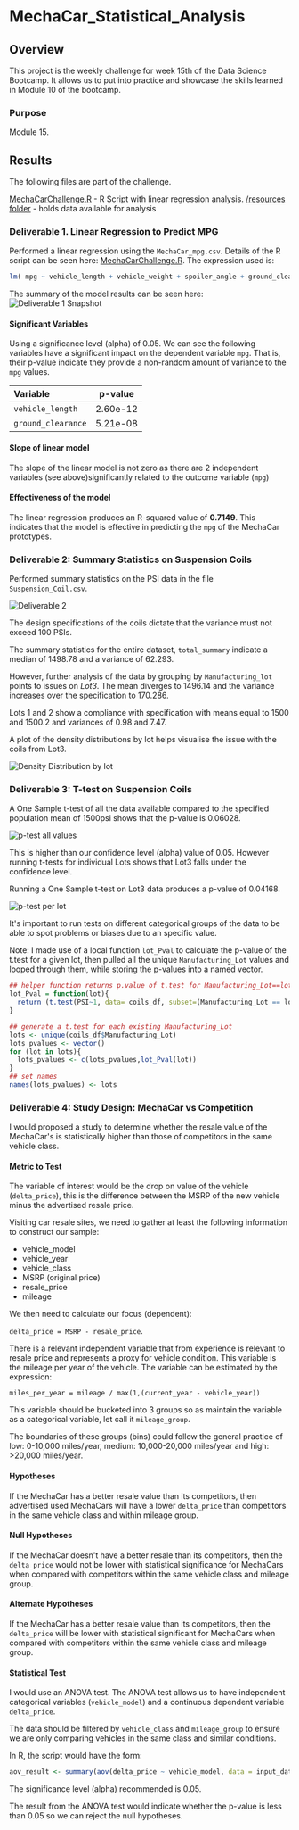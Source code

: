 # MechaCar_Statistical_Analysis

## Overview

This project is the weekly challenge for week 15th of the Data Science Bootcamp. It allows us to put into practice and showcase the skills learned in Module 10 of the bootcamp.

### Purpose

Module 15.

## Results

The following files are part of the challenge.

[MechaCarChallenge.R](MechaCarChallenge.R) - R Script with linear regression analysis.
[/resources folder](/resources) - holds data available for analysis

### Deliverable 1. Linear Regression to Predict MPG

Performed a linear regression using the `MechaCar_mpg.csv`. Details of the R script can be seen here: [MechaCarChallenge.R](MechaCarChallenge.R). The expression  used is:

```R
lm( mpg ~ vehicle_length + vehicle_weight + spoiler_angle + ground_clearance + AWD, mechacar_df)
```

The summary of the model results can be seen here:
![Deliverable 1 Snapshot](resources/deliverable1-snapshot1.png
)

#### Significant Variables

Using a significance level (alpha) of 0.05. We can see the following variables have a significant impact on the dependent variable `mpg`.  That is, their p-value indicate they provide a non-random amount of variance to the `mpg` values.

|Variable | p-value|
|:---|:---:|
|`vehicle_length`     | 2.60e-12  |
|`ground_clearance`   | 5.21e-08  |

#### Slope of linear model

The slope of the linear model is not zero as there are 2 independent variables (see above)significantly related to the outcome variable (`mpg`)

#### Effectiveness of the model

The linear regression produces an R-squared value of **0.7149**.  This indicates that the model is effective in predicting the `mpg` of the MechaCar prototypes.

### Deliverable 2: Summary Statistics on Suspension Coils

Performed summary statistics on the PSI data in the file `Suspension_Coil.csv`.

![Deliverable 2](resources/deliverable2-snapshot1.png)

The design specifications of the coils dictate that the variance must not exceed 100 PSIs.

The summary statistics for the entire dataset, `total_summary` indicate a median of 1498.78 and a variance of 62.293.

However, further analysis of the data by grouping by `Manufacturing_lot` points to issues on *Lot3*.  The mean diverges to 1496.14 and the variance increases over the specification to 170.286.

Lots 1 and 2 show a compliance with specification with means equal to 1500 and 1500.2 and variances of 0.98 and 7.47.

A plot of the density distributions by lot helps visualise the issue with the coils from Lot3.

![Density Distribution by lot](resources/deliverable2-plot1.png)

### Deliverable 3: T-test on Suspension Coils

A One Sample t-test of all the data available compared to the specified population mean of 1500psi shows that the p-value is 0.06028. 

![p-test all values](resources/deliverable3-snapshot1.png)

This is higher than our confidence level (alpha) value of 0.05. However running t-tests for individual Lots shows that Lot3 falls under the confidence level.

Running a One Sample t-test on Lot3 data produces a p-value of 0.04168.

![p-test per lot](resources/deliverable3-snapshot2.png)

It's important to run tests on different categorical groups of the data to be able to spot problems or biases due to an specific value.

Note: I made use of a local function `lot_Pval` to calculate the p-value of the t.test for a given lot, then pulled all the unique `Manufacturing_Lot` values and looped through them, while storing the p-values into a named vector.

```r
## helper function returns p.value of t.test for Manufacturing_Lot==lot
lot_Pval = function(lot){
  return (t.test(PSI~1, data= coils_df, subset=(Manufacturing_Lot == lot), mu=1500)$p.value)
}

## generate a t.test for each existing Manufacturing_Lot
lots <- unique(coils_df$Manufacturing_Lot)
lots_pvalues <- vector()
for (lot in lots){
  lots_pvalues <- c(lots_pvalues,lot_Pval(lot))
}
## set names
names(lots_pvalues) <- lots
```

### Deliverable 4: Study Design: MechaCar vs Competition

I would proposed a study to determine whether the resale value of the MechaCar's is statistically higher than those of competitors in the same vehicle class.

#### Metric to Test

The variable of interest would be the drop on value of the vehicle (`delta_price`), this is the difference between the MSRP of the new vehicle minus the advertised resale price.

Visiting car resale sites, we need to gather at least the following information to construct our sample:

- vehicle_model
- vehicle_year
- vehicle_class
- MSRP (original price)
- resale_price
- mileage

We then need to calculate our focus (dependent):

 `delta_price = MSRP - resale_price`.

There is a relevant independent variable that from experience is relevant to resale price and represents a proxy for vehicle condition. This variable is the mileage per year of the vehicle. The variable can be estimated by the expression:

`miles_per_year = mileage / max(1,(current_year - vehicle_year))`

This variable should be bucketed into 3 groups so as maintain the variable as a categorical variable, let call it `mileage_group`. 

The boundaries of these groups (bins) could follow the general practice of low: 0-10,000 miles/year, medium: 10,000-20,000 miles/year and high: >20,000 miles/year.

#### Hypotheses

If the MechaCar has a better resale value than its competitors, then advertised used MechaCars will have a lower `delta_price` than competitors in the same vehicle class and within mileage group.

#### Null Hypotheses 

If the MechaCar doesn't have a better resale than its competitors, then the `delta_price` would not be lower with statistical significance for MechaCars when compared with competitors within the same vehicle class and mileage group.

#### Alternate Hypotheses 

If the MechaCar has a better resale value than its competitors, then the `delta_price` will be lower with statistical significant for MechaCars when compared with competitors within the same vehicle class and mileage group.

#### Statistical Test

I would use an ANOVA test. The ANOVA test allows us to have independent categorical variables (`vehicle_model`) and a continuous dependent variable `delta_price`.

The data should be filtered by `vehicle_class` and `mileage_group` to ensure we are only comparing vehicles in the same class and similar conditions.

In R, the script would have the form:

```R
aov_result <- summary(aov(delta_price ~ vehicle_model, data = input_data))
```

The significance level (alpha) recommended is 0.05.

The result from the ANOVA test would indicate whether the p-value is less than 0.05 so we can reject the null hypotheses.
